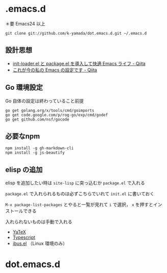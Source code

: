 .emacs.d
==================================

＊要 Emacs24 以上

    git clone git://github.com/k-yamada/dot.emacs.d.git ~/.emacs.d


## 設計思想

  * [init-loader.el と package.el を導入して快適 Emacs ライフ - Qiita](http://qiita.com/catatsuy/items/5f1cd86e2522fd3384a0)
  * [これが今の私の Emacs の設定です - Qiita](http://qiita.com/catatsuy/items/55d50d13ebc965e5f31e)


## Go 環境設定

Go 自体の設定は終わっていること前提

    go get golang.org/x/tools/cmd/goimports
    go get code.google.com/p/rog-go/exp/cmd/godef
    go get github.com/nsf/gocode

## 必要なnpm

    npm install -g gh-markdown-cli
    npm install -g js-beautify

## elisp の追加

elisp を追加したい時は `site-lisp` に突っ込むか `package.el` で入れる

`package.el` で入れられるものは必ずこちらでいれて `init.el` に書いておく

`M-x package-list-packages` とやると一覧が見れて `i` で選択， `x` を押すとインストールできる

入れられないものは手動で入れる

  * [YaTeX](http://www.yatex.org/)
  * [Typescript](http://blogs.msdn.com/b/interoperability/archive/2012/10/01/sublime-text-vi-emacs-typescript-enabled.aspx)
  * [ibus.el](http://www11.atwiki.jp/s-irie/pages/21.html) （Linux 環境のみ）
# dot.emacs.d
